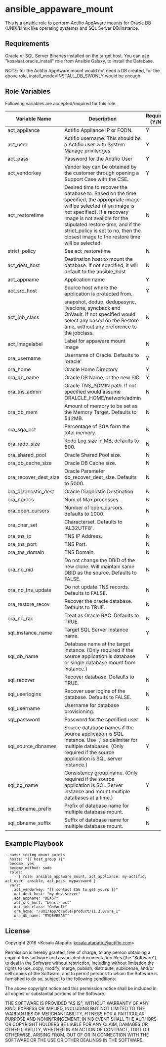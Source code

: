 ansible_appaware_mount
======================

This is a ansible role to perform Actifio AppAware mounts for Oracle DB (UNIX/Linux like operating systems) and SQL Server DB/Instance.

Requirements
------------

Oracle or SQL Server Binaries installed on the target host. You can use "kosalaat.oracle_install" role from Ansible Galaxy, to install the Database. 

NOTE: for the Actifio AppAware mount would not need a DB created, for the above role, install_mode=INSTALL_DB_SWONLY would be enough.

Role Variables
--------------

Following variables are accepted/required for this role. 

| Variable Name    | Description | Required (Y/N) |
|------------------|---|---|
| act_appliance    | Actifio Appliance IP or FQDN. | Y               |
| act_user         | Actifio username. This should be a Actifio user with System Manage priviledges | Y
| act_pass         | Password for the Actifio User | Y
| act_vendorkey    | Vendor key can be obtained by the customer through opening a Support Case with the CSE. | Y
| act_restoretime  | Desired time to recover the database to. Based on the time specified, the appropriate image will be selected (if an image is not specified). If a recovery image is not availble for the stipulated restore time, and if the strict_policy is set to no, then the closest image to the restore time will be selected. | N
| strict_policy    | See act_restoretime | N
| act_dest_host    | Destination host to mount the database. If not specified, it will default to the ansible_host | N
| act_appname 	   | Application name | Y
| act_src_host 	   | Source host where the application is protected from. | Y
| act_job_class    | snapshot, dedup, dedupasync, liveclone, syncback and OnVault. If not specified would select any based on the Restore time, without any preference to the jobclass. | N
| act_imagelabel   | Label for appaware mount image | N
| ora_username     | Username of Oracle. Defaults to 'oracle' | Y
| ora_home         | Oracle Home Directory | Y
| ora_db_name      | Oracle DB Name, or the new SID | Y
| ora_tns_admin    | Oracle TNS_ADMIN path. If not specified would assume ORALCLE_HOME/network/admin | N
| ora_db_mem       | Amount of memory to be set as the Memory Target. Defaults to 512MB. | N
| ora_sga_pct 	   | Percentage of SGA form the total memory. | N
| ora_redo_size    | Redo Log size in MB, defaults to 500. | N
| ora_shared_pool 	| Oracle Shared Pool size. | N
| ora_db_cache_size 	| Oracle DB Cache size. | N
| ora_recover_dest_size	| Oracle Parameter db_recover_dest_size. Defaults to 5000. | N
| ora_diagnostic_dest 	| Oracle Diagnostic Destination. | N
| ora_nprocs    	| Num of Max processes. | N
| ora_open_cursors 	| Number of open_cursors. defaults to 1000. | N
| ora_char_set 	| Characterset. Defaults to 'AL32UTF8'. | N
| ora_tns_ip 	| TNS IP Address. | N
| ora_tns_port 	| TNS Port. | N
| ora_tns_domain 	| TNS Domain. | N
| ora_no_nid 	| Do not change the DBID of the new clone. Will maintain same DBID as the source. Defaults to FALSE. | N
| ora_no_tns_update 	| Do not update TNS records. Defaults to FALSE. | N
| ora_restore_recov 	| Recover the oracle database. Defaults to TRUE. | N
| ora_no_rac 	| Treat as Oracle RAC. Defaults to TRUE. | N
| sql_instance_name     | Target SQL Server instance name. | Y
| sql_db_name   | Database name at the target instance. (Only required if the source application is database or single database mount from instance.) | Y 
| sql_recover   | Recover database. Defaults to TRUE. | N
| sql_userlogins        | Recover user logins of the database. Defaults to FALSE. | N
| sql_username  | Username for database provisioning. | N
| sql_password  | Password for the specified user. | N 
| sql_source_dbnames    | Source database names if the source application is SQL instance. Use ',' as delimiter for multiple databases. (Only required if the source application is SQL server instance.) | Y
| sql_cg_name   | Consistency group name. (Only required if the source application is SQL Server instance and mount multiple databases at a time.) | Y
| sql_dbname_prefix     | Prefix of database name for multiple database mount. | N
| sql_dbname_suffix     | Suffix of database name for multiple database mount. | N

Example Playbook
----------------

```
- name: testng mount points
  hosts: "{{ host_group }}"
  become: yes
  become_method: sudo
  roles:
    - { role: ansible_appaware_mount, act_appliance: my-actifio, act_user: ansible, act_pass: mypassword }
  vars:
    act_vendorkey: "{{ contact CSE to get yours }}"
    act_dest_host: "my-dev-server"
    act_appname: "BEAST"
    act_src_host: "beast-host"
    act_job_class: "OnVault"
    ora_home: "/u01/app/oracle/product/11.2.0/ora_1"
    ora_db_name: "MYDEVBEAST" 
```

License
-------

Copyright 2018 <Kosala Atapattu kosala.atapattu@actifio.com>

Permission is hereby granted, free of charge, to any person obtaining a copy of this software and associated documentation files (the "Software"), to deal in the Software without restriction, including without limitation the rights to use, copy, modify, merge, publish, distribute, sublicense, and/or sell copies of the Software, and to permit persons to whom the Software is furnished to do so, subject to the following conditions:

The above copyright notice and this permission notice shall be included in all copies or substantial portions of the Software.

THE SOFTWARE IS PROVIDED "AS IS", WITHOUT WARRANTY OF ANY KIND, EXPRESS OR IMPLIED, INCLUDING BUT NOT LIMITED TO THE WARRANTIES OF MERCHANTABILITY, FITNESS FOR A PARTICULAR PURPOSE AND NONINFRINGEMENT. IN NO EVENT SHALL THE AUTHORS OR COPYRIGHT HOLDERS BE LIABLE FOR ANY CLAIM, DAMAGES OR OTHER LIABILITY, WHETHER IN AN ACTION OF CONTRACT, TORT OR OTHERWISE, ARISING FROM, OUT OF OR IN CONNECTION WITH THE SOFTWARE OR THE USE OR OTHER DEALINGS IN THE SOFTWARE.
